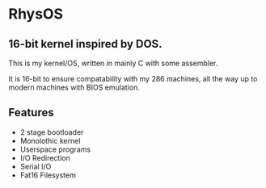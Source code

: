 # RhysOS

## 16-bit kernel inspired by DOS.

This is my kernel/OS, written in mainly C with some assembler.

It is 16-bit to ensure compatability with my 286 machines, all the way up to modern machines with BIOS emulation.

## Features

- 2 stage bootloader
- Monolothic kernel
- Userspace programs
- I/O Redirection
- Serial I/O
- Fat16 Filesystem
